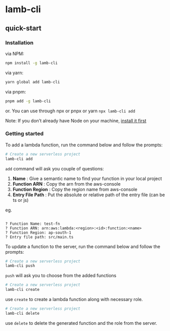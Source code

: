 # lamb-cli

## quick-start

### Installation

via NPM:
```bash
npm install -g lamb-cli
```

via yarn:
```bash
yarn global add lamb-cli
```

via pnpm:
```bash
pnpm add -g lamb-cli
```

or.
You can use through npx or pnpx or yarn
`npx lamb-cli add`

Note: If you don’t already have Node on your machine, [install it first](https://nodejs.org/)

### Getting started

To add a lambda function, run the command below and follow the prompts:

```bash
# Create a new serverless project
lamb-cli add
```

`add` command will ask you couple of questions:

1. **Name** : Give a semantic name to find your function in your local project
2. **Function ARN** : Copy the arn from the aws-console
3. **Function Region** : Copy the region name from aws-console
4. **Entry File Path** : Put the absolute or relative path of the entry file (can be ts or js)

eg.

```

? Function Name: test-fn
? Function ARN: arn:aws:lambda:<region>:<id>:function:<name>
? Function Region: ap-south-1
? Entry file path: src/main.ts

```

To update a function to the server, run the command below and follow the prompts:

```bash
# Create a new serverless project
lamb-cli push
```

`push` will ask you to choose from the added functions


```bash
# Create a new serverless project
lamb-cli create
```
use `create` to create a lambda function along with necessary role. 


```bash
# Create a new serverless project
lamb-cli delete
```
use `delete` to delete the generated function and the role from the server. 



